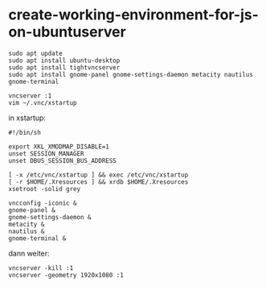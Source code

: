 # create-working-environment-for-js-on-ubuntuserver

```
sudo apt update
sudo apt install ubuntu-desktop
sudo apt install tightvncserver
sudo apt install gnome-panel gnome-settings-daemon metacity nautilus gnome-terminal

vncserver :1
vim ~/.vnc/xstartup
```

in xstartup:
```
#!/bin/sh

export XKL_XMODMAP_DISABLE=1
unset SESSION_MANAGER
unset DBUS_SESSION_BUS_ADDRESS

[ -x /etc/vnc/xstartup ] && exec /etc/vnc/xstartup
[ -r $HOME/.Xresources ] && xrdb $HOME/.Xresources
xsetroot -solid grey

vncconfig -iconic &
gnome-panel &
gnome-settings-daemon &
metacity &
nautilus &
gnome-terminal &
```

dann weiter:
```
vncserver -kill :1
vncserver -geometry 1920x1080 :1

```
